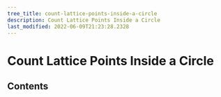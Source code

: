 ```yaml
---
tree_title: count-lattice-points-inside-a-circle
description: Count Lattice Points Inside a Circle
last_modified: 2022-06-09T21:23:28.2328
---
```


# Count Lattice Points Inside a Circle

## Contents

